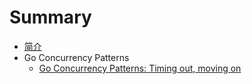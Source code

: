 # Summary

* [简介](README.md)
* Go Concurrency Patterns
  * [Go Concurrency Patterns: Timing out, moving on](Go并发编程\Timing-out,moving-on,.md)
